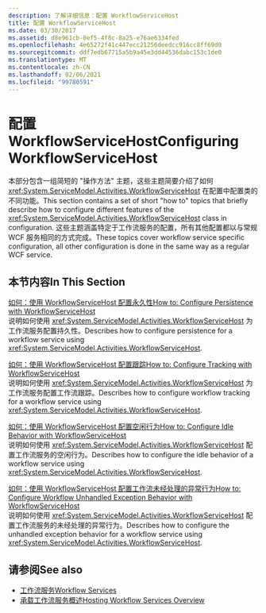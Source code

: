 ```yaml
---
description: 了解详细信息：配置 WorkflowServiceHost
title: 配置 WorkflowServiceHost
ms.date: 03/30/2017
ms.assetid: d8e961cb-0ef5-4f8c-8a25-e76ae6334fed
ms.openlocfilehash: 4e65272f41c447ecc21256deedcc916cc8ff69d0
ms.sourcegitcommit: ddf7edb67715a5b9a45e3dd44536dabc153c1de0
ms.translationtype: MT
ms.contentlocale: zh-CN
ms.lasthandoff: 02/06/2021
ms.locfileid: "99780591"
---
```

# <a name="configuring-workflowservicehost"></a><span data-ttu-id="a1fcf-103">配置 WorkflowServiceHost</span><span class="sxs-lookup"><span data-stu-id="a1fcf-103">Configuring WorkflowServiceHost</span></span>

<span data-ttu-id="a1fcf-104">本部分包含一组简短的 "操作方法" 主题，这些主题简要介绍了如何 <xref:System.ServiceModel.Activities.WorkflowServiceHost> 在配置中配置类的不同功能。</span><span class="sxs-lookup"><span data-stu-id="a1fcf-104">This section contains a set of short "how to" topics that briefly describe how to configure different features of the <xref:System.ServiceModel.Activities.WorkflowServiceHost> class in configuration.</span></span> <span data-ttu-id="a1fcf-105">这些主题涵盖特定于工作流服务的配置，所有其他配置都以与常规 WCF 服务相同的方式完成。</span><span class="sxs-lookup"><span data-stu-id="a1fcf-105">These topics cover workflow service specific configuration, all other configuration is done in the same way as a regular WCF service.</span></span>  
  
## <a name="in-this-section"></a><span data-ttu-id="a1fcf-106">本节内容</span><span class="sxs-lookup"><span data-stu-id="a1fcf-106">In This Section</span></span>  

 [<span data-ttu-id="a1fcf-107">如何：使用 WorkflowServiceHost 配置永久性</span><span class="sxs-lookup"><span data-stu-id="a1fcf-107">How to: Configure Persistence with WorkflowServiceHost</span></span>](how-to-configure-persistence-with-workflowservicehost.md)  
 <span data-ttu-id="a1fcf-108">说明如何使用 <xref:System.ServiceModel.Activities.WorkflowServiceHost> 为工作流服务配置持久性。</span><span class="sxs-lookup"><span data-stu-id="a1fcf-108">Describes how to configure persistence for a workflow service using <xref:System.ServiceModel.Activities.WorkflowServiceHost>.</span></span>  
  
 [<span data-ttu-id="a1fcf-109">如何：使用 WorkflowServiceHost 配置跟踪</span><span class="sxs-lookup"><span data-stu-id="a1fcf-109">How to: Configure Tracking with WorkflowServiceHost</span></span>](how-to-configure-tracking-with-workflowservicehost.md)  
 <span data-ttu-id="a1fcf-110">说明如何使用 <xref:System.ServiceModel.Activities.WorkflowServiceHost> 为工作流服务配置工作流跟踪。</span><span class="sxs-lookup"><span data-stu-id="a1fcf-110">Describes how to configure workflow tracking for a workflow service using <xref:System.ServiceModel.Activities.WorkflowServiceHost>.</span></span>  
  
 [<span data-ttu-id="a1fcf-111">如何：使用 WorkflowServiceHost 配置空闲行为</span><span class="sxs-lookup"><span data-stu-id="a1fcf-111">How to: Configure Idle Behavior with WorkflowServiceHost</span></span>](how-to-configure-idle-behavior-with-workflowservicehost.md)  
 <span data-ttu-id="a1fcf-112">说明如何使用 <xref:System.ServiceModel.Activities.WorkflowServiceHost> 配置工作流服务的空闲行为。</span><span class="sxs-lookup"><span data-stu-id="a1fcf-112">Describes how to configure the idle behavior of a workflow service using <xref:System.ServiceModel.Activities.WorkflowServiceHost>.</span></span>  
  
 [<span data-ttu-id="a1fcf-113">如何：使用 WorkflowServiceHost 配置工作流未经处理的异常行为</span><span class="sxs-lookup"><span data-stu-id="a1fcf-113">How to: Configure Workflow Unhandled Exception Behavior with WorkflowServiceHost</span></span>](config-workflow-unhandled-exception-workflowservicehost.md)  
 <span data-ttu-id="a1fcf-114">说明如何使用 <xref:System.ServiceModel.Activities.WorkflowServiceHost> 配置工作流服务的未经处理的异常行为。</span><span class="sxs-lookup"><span data-stu-id="a1fcf-114">Describes how to configure the unhandled exception behavior for a workflow service using <xref:System.ServiceModel.Activities.WorkflowServiceHost>.</span></span>  
  
## <a name="see-also"></a><span data-ttu-id="a1fcf-115">请参阅</span><span class="sxs-lookup"><span data-stu-id="a1fcf-115">See also</span></span>

- [<span data-ttu-id="a1fcf-116">工作流服务</span><span class="sxs-lookup"><span data-stu-id="a1fcf-116">Workflow Services</span></span>](workflow-services.md)
- [<span data-ttu-id="a1fcf-117">承载工作流服务概述</span><span class="sxs-lookup"><span data-stu-id="a1fcf-117">Hosting Workflow Services Overview</span></span>](hosting-workflow-services-overview.md)
